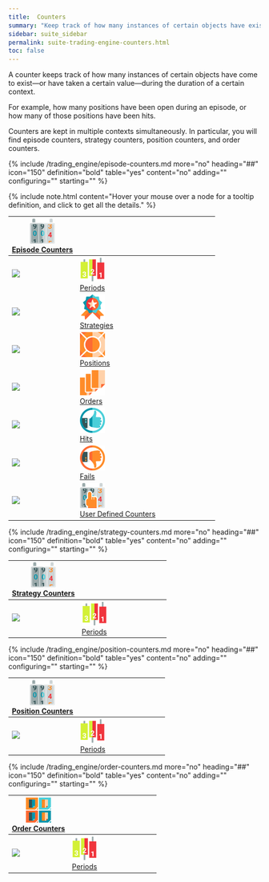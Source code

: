 ```yaml
---
title:  Counters
summary: "Keep track of how many instances of certain objects have existed in a given context. On this page: Periods, Strategies, Positions, and Orders."
sidebar: suite_sidebar
permalink: suite-trading-engine-counters.html
toc: false
---
```


A counter keeps track of how many instances of certain objects have come to exist&mdash;or have taken a certain value&mdash;during the duration of a certain context.

For example, how many positions have been open during an episode, or how many of those positions have been hits.

Counters are kept in multiple contexts simultaneously. In particular, you will find episode counters, strategy counters, position counters, and order counters.

{% include /trading_engine/episode-counters.md more="no" heading="##" icon="150" definition="bold" table="yes" content="no" adding="" configuring="" starting="" %}

{% include note.html content="Hover your mouse over a node for a tooltip definition, and click to get all the details." %}

<table class='hierarchyTable'><thead><tr><th><a href='#episode-counters' data-toggle='tooltip' data-original-title='{{site.data.trading_engine.episode_counters}}'><img src='images/icons/nodes/png50/episode-counters.png' /><br />Episode Counters</a></th><th></th><th></th><th></th><th></th><th></th><th></th><th></th><th></th><th></th></tr></thead><tbody>
<tr><td><img src='images/icons/various/png/tree-connector-fork.png' /></td><td><a href='#periods' data-toggle='tooltip' data-original-title='{{site.data.trading_engine.periods}}'><img src='images/icons/nodes/png50/periods.png' /><br />Periods</a></td><td></td><td></td><td></td><td></td><td></td><td></td><td></td><td></td></tr>
<tr><td><img src='images/icons/various/png/tree-connector-fork.png' /></td><td><a href='#strategies' data-toggle='tooltip' data-original-title='{{site.data.trading_engine.strategies}}'><img src='images/icons/nodes/png50/strategies.png' /><br />Strategies</a></td><td></td><td></td><td></td><td></td><td></td><td></td><td></td><td></td></tr>
<tr><td><img src='images/icons/various/png/tree-connector-fork.png' /></td><td><a href='#positions' data-toggle='tooltip' data-original-title='{{site.data.trading_engine.positions}}'><img src='images/icons/nodes/png50/positions.png' /><br />Positions</a></td><td></td><td></td><td></td><td></td><td></td><td></td><td></td><td></td></tr>
<tr><td><img src='images/icons/various/png/tree-connector-fork.png' /></td><td><a href='#orders' data-toggle='tooltip' data-original-title='{{site.data.trading_engine.orders}}'><img src='images/icons/nodes/png50/orders.png' /><br />Orders</a></td><td></td><td></td><td></td><td></td><td></td><td></td><td></td><td></td></tr>
<tr><td><img src='images/icons/various/png/tree-connector-fork.png' /></td><td><a href='#hits' data-toggle='tooltip' data-original-title='{{site.data.trading_engine.hits}}'><img src='images/icons/nodes/png50/hits.png' /><br />Hits</a></td><td></td><td></td><td></td><td></td><td></td><td></td><td></td><td></td></tr>
<tr><td><img src='images/icons/various/png/tree-connector-fork.png' /></td><td><a href='#fails' data-toggle='tooltip' data-original-title='{{site.data.trading_engine.fails}}'><img src='images/icons/nodes/png50/fails.png' /><br />Fails</a></td><td></td><td></td><td></td><td></td><td></td><td></td><td></td><td></td></tr>
<tr><td><img src='images/icons/various/png/tree-connector-elbow.png' /></td><td><a href='#user-defined-counters' data-toggle='tooltip' data-original-title='{{site.data.trading_engine.user_defined_counters}}'><img src='images/icons/nodes/png50/user-defined-counters.png' /><br />User Defined Counters</a></td><td></td><td></td><td></td><td></td><td></td><td></td><td></td><td></td></tr></tbody></table>


{% include /trading_engine/strategy-counters.md more="no" heading="##" icon="150" definition="bold" table="yes" content="no" adding="" configuring="" starting="" %}

<table class='hierarchyTable'><thead><tr><th><a href='#strategy-counters' data-toggle='tooltip' data-original-title='{{site.data.trading_engine.strategy_counters}}'><img src='images/icons/nodes/png50/strategy-counters.png' /><br />Strategy Counters</a></th><th></th><th></th><th></th><th></th><th></th><th></th><th></th><th></th><th></th></tr></thead><tbody>
<tr><td><img src='images/icons/various/png/tree-connector-elbow.png' /></td><td><a href='#periods' data-toggle='tooltip' data-original-title='{{site.data.trading_engine.periods}}'><img src='images/icons/nodes/png50/periods.png' /><br />Periods</a></td><td></td><td></td><td></td><td></td><td></td><td></td><td></td><td></td></tr></tbody></table>


{% include /trading_engine/position-counters.md more="no" heading="##" icon="150" definition="bold" table="yes" content="no" adding="" configuring="" starting="" %}

<table class='hierarchyTable'><thead><tr><th><a href='#position-counters' data-toggle='tooltip' data-original-title='{{site.data.trading_engine.position_counters}}'><img src='images/icons/nodes/png50/position-counters.png' /><br />Position Counters</a></th><th></th><th></th><th></th><th></th><th></th><th></th><th></th><th></th><th></th></tr></thead><tbody>
<tr><td><img src='images/icons/various/png/tree-connector-elbow.png' /></td><td><a href='#periods' data-toggle='tooltip' data-original-title='{{site.data.trading_engine.periods}}'><img src='images/icons/nodes/png50/periods.png' /><br />Periods</a></td><td></td><td></td><td></td><td></td><td></td><td></td><td></td><td></td></tr></tbody></table>


{% include /trading_engine/order-counters.md more="no" heading="##" icon="150" definition="bold" table="yes" content="no" adding="" configuring="" starting="" %}

<table class='hierarchyTable'><thead><tr><th><a href='#order-counters' data-toggle='tooltip' data-original-title='{{site.data.trading_engine.order_counters}}'><img src='images/icons/nodes/png50/order-counters.png' /><br />Order Counters</a></th><th></th><th></th><th></th><th></th><th></th><th></th><th></th><th></th><th></th></tr></thead><tbody>
<tr><td><img src='images/icons/various/png/tree-connector-elbow.png' /></td><td><a href='#periods' data-toggle='tooltip' data-original-title='{{site.data.trading_engine.periods}}'><img src='images/icons/nodes/png50/periods.png' /><br />Periods</a></td><td></td><td></td><td></td><td></td><td></td><td></td><td></td><td></td></tr></tbody></table>
